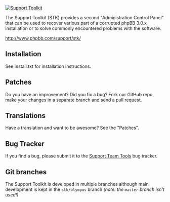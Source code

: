 [![Support Toolkit](http://www.phpbb.com/theme/images/support/support_toolkit_logo_small.png)](http://www.phpbb.com/support/stk "Support Toolkit")

The Support Toolkit (STK) provides a second "Administration Control Panel" that can be used to recover various part of a corrupted phpBB 3.0.x installation or to solve commonly encountered problems with the software. 

http://www.phpbb.com/support/stk/

## Installation
See install.txt for installation instructions.

## Patches
Do you have an improvement? Did you fix a bug? Fork our GitHub repo, make your changes in a separate branch and send a pull request.

## Translations
Have a translation and want to be awesome? See the "Patches".

## Bug Tracker
If you find a bug, please submit it to the [Support Team Tools](http://www.phpbb.com/bugs/supportteamtools/ "Supprt Team Tools") bug tracker.

## Git branches
The Support Toolkit is developed in multiple branches although main development is kept in the `stk/olympus` branch _(note: the `master` branch isn't used!)_